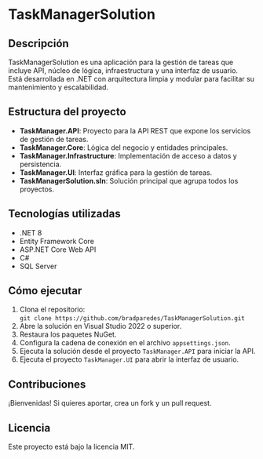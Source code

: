 # TaskManagerSolution

## Descripción
TaskManagerSolution es una aplicación para la gestión de tareas que incluye API, núcleo de lógica, infraestructura y una interfaz de usuario.  
Está desarrollada en .NET con arquitectura limpia y modular para facilitar su mantenimiento y escalabilidad.

## Estructura del proyecto
- **TaskManager.API**: Proyecto para la API REST que expone los servicios de gestión de tareas.
- **TaskManager.Core**: Lógica del negocio y entidades principales.
- **TaskManager.Infrastructure**: Implementación de acceso a datos y persistencia.
- **TaskManager.UI**: Interfaz gráfica para la gestión de tareas.
- **TaskManagerSolution.sln**: Solución principal que agrupa todos los proyectos.

## Tecnologías utilizadas
- .NET 8 
- Entity Framework Core
- ASP.NET Core Web API
- C#
- SQL Server 

## Cómo ejecutar
1. Clona el repositorio:  
   `git clone https://github.com/bradparedes/TaskManagerSolution.git`
2. Abre la solución en Visual Studio 2022 o superior.
3. Restaura los paquetes NuGet.
4. Configura la cadena de conexión en el archivo `appsettings.json`.
5. Ejecuta la solución desde el proyecto `TaskManager.API` para iniciar la API.
6. Ejecuta el proyecto `TaskManager.UI` para abrir la interfaz de usuario.

## Contribuciones
¡Bienvenidas! Si quieres aportar, crea un fork y un pull request.

## Licencia
Este proyecto está bajo la licencia MIT.
